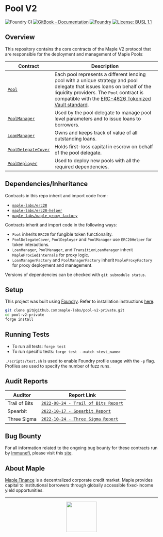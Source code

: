 # Pool V2

![Foundry CI](https://github.com/maple-labs/pool-v2-private/actions/workflows/forge.yaml/badge.svg)
[![GitBook - Documentation](https://img.shields.io/badge/GitBook-Documentation-orange?logo=gitbook&logoColor=white)](https://maplefinance.gitbook.io/maple/maple-for-developers/protocol-overview)
[![Foundry][foundry-badge]][foundry]
[![License: BUSL 1.1](https://img.shields.io/badge/License-BUSL%201.1-blue.svg)](https://github.com/maple-labs/pool-v2-private/blob/main/LICENSE)

[foundry]: https://getfoundry.sh/
[foundry-badge]: https://img.shields.io/badge/Built%20with-Foundry-FFDB1C.svg

## Overview

This repository contains the core contracts of the Maple V2 protocol that are responsible for the deployment and management of Maple Pools:

| Contract | Description |
| -------- | ------- |
| [`Pool`](https://github.com/maple-labs/maple-core-v2/wiki/Pools) | Each pool represents a different lending pool with a unique strategy and pool delegate that issues loans on behalf of the liquidity providers. The `Pool` contract is compatible with the [ERC-4626 Tokenized Vault standard](https://eips.ethereum.org/EIPS/eip-4626). |
| [`PoolManager`](https://github.com/maple-labs/maple-core-v2/wiki/PoolManager) | Used by the pool delegate to manage pool level parameters and to issue loans to borrowers. |
| [`LoanManager`](https://github.com/maple-labs/maple-core-v2/wiki/LoanManager) | Owns and keeps track of value of all outstanding loans. |
| [`PoolDelegateCover`](https://github.com/maple-labs/maple-core-v2/wiki/Pool-Delegate-Cover) | Holds first-loss capital in escrow on behalf of the pool delegate. |
| [`PoolDeployer`](https://github.com/maple-labs/maple-core-v2/wiki/Pool-Creation) | Used to deploy new pools with all the required dependencies. |

## Dependencies/Inheritance

Contracts in this repo inherit and import code from:
- [`maple-labs/erc20`](https://github.com/maple-labs/erc20)
- [`maple-labs/erc20-helper`](https://github.com/maple-labs/erc20-helper)
- [`maple-labs/maple-proxy-factory`](https://github.com/maple-labs/maple-proxy-factory)

Contracts inherit and import code in the following ways:
- `Pool` inherits `ERC20` for fungible token functionality.
- `PoolDelegateCover`, `PoolDeployer` and `PoolManager` use `ERC20Helper` for token interactions.
- `LoanManager`, `PoolManager`, and `TransitionLoanManager` inherit `MapleProxiedInternals` for proxy logic.
- `LoanManagerFactory` and `PoolManagerFactory` inherit `MapleProxyFactory` for proxy deployment and management.

Versions of dependencies can be checked with `git submodule status`.

## Setup

This project was built using [Foundry](https://book.getfoundry.sh/). Refer to installation instructions [here](https://github.com/foundry-rs/foundry#installation).

```sh
git clone git@github.com:maple-labs/pool-v2-private.git
cd pool-v2-private
forge install
```

## Running Tests

- To run all tests: `forge test`
- To run specific tests: `forge test --match <test_name>`

`./scripts/test.sh` is used to enable Foundry profile usage with the `-p` flag. Profiles are used to specify the number of fuzz runs.

## Audit Reports

| Auditor | Report Link |
|---|---|
| Trail of Bits | [`2022-08-24 - Trail of Bits Report`](https://docs.google.com/viewer?url=https://github.com/maple-labs/maple-v2-audits/files/10246688/Maple.Finance.v2.-.Final.Report.-.Fixed.-.2022.pdf) |
| Spearbit | [`2022-10-17 - Spearbit Report`](https://docs.google.com/viewer?url=https://github.com/maple-labs/maple-v2-audits/files/10223545/Maple.Finance.v2.-.Spearbit.pdf) |
| Three Sigma | [`2022-10-24 - Three Sigma Report`](https://docs.google.com/viewer?url=https://github.com/maple-labs/maple-v2-audits/files/10223541/three-sigma_maple-finance_code-audit_v1.1.1.pdf) |

## Bug Bounty

For all information related to the ongoing bug bounty for these contracts run by [Immunefi](https://immunefi.com/), please visit this [site](https://immunefi.com/bounty/maple/).

## About Maple

[Maple Finance](https://maple.finance/) is a decentralized corporate credit market. Maple provides capital to institutional borrowers through globally accessible fixed-income yield opportunities.

---

<p align="center">
  <img src="https://user-images.githubusercontent.com/44272939/196706799-fe96d294-f700-41e7-a65f-2d754d0a6eac.gif" height="100" />
</p>
